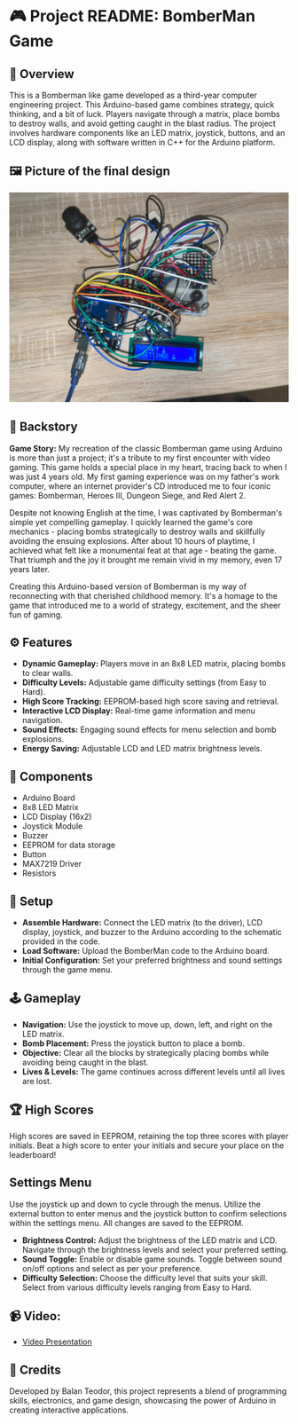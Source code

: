 # 🎮  Project README: BomberMan Game

## 🌟 Overview
This is a Bomberman like game developed as a third-year computer engineering project. This Arduino-based game combines strategy, quick thinking, and a bit of luck. Players navigate through a matrix, place bombs to destroy walls, and avoid getting caught in the blast radius. The project involves hardware components like an LED matrix, joystick, buttons, and an LCD display, along with software written in C++ for the Arduino platform.
## 🖼️ Picture of the final design
  <p align = center>
  <img src="FinalBuild.jpeg">
  </p>
  
## 📖 Backstory

**Game Story:** My recreation of the classic Bomberman game using Arduino is more than just a project; it's a tribute to my first encounter with video gaming. This game holds a special place in my heart, tracing back to when I was just 4 years old. My first gaming experience was on my father's work computer, where an internet provider's CD introduced me to four iconic games: Bomberman, Heroes III, Dungeon Siege, and Red Alert 2.

Despite not knowing English at the time, I was captivated by Bomberman's simple yet compelling gameplay. I quickly learned the game's core mechanics - placing bombs strategically to destroy walls and skillfully avoiding the ensuing explosions. After about 10 hours of playtime, I achieved what felt like a monumental feat at that age - beating the game. That triumph and the joy it brought me remain vivid in my memory, even 17 years later.

Creating this Arduino-based version of Bomberman is my way of reconnecting with that cherished childhood memory. It's a homage to the game that introduced me to a world of strategy, excitement, and the sheer fun of gaming.


## ⚙️ Features
- **Dynamic Gameplay:** Players move in an 8x8 LED matrix, placing bombs to clear walls.
- **Difficulty Levels:** Adjustable game difficulty settings (from Easy to Hard).
- **High Score Tracking:** EEPROM-based high score saving and retrieval.
- **Interactive LCD Display:** Real-time game information and menu navigation.
- **Sound Effects:** Engaging sound effects for menu selection and bomb explosions.
- **Energy Saving:** Adjustable LCD and LED matrix brightness levels.

## 🧩 Components
- Arduino Board
- 8x8 LED Matrix
- LCD Display (16x2)
- Joystick Module
- Buzzer
- EEPROM for data storage
- Button
- MAX7219 Driver
- Resistors

## 🔧 Setup
- **Assemble Hardware:** Connect the LED matrix (to the driver), LCD display, joystick, and buzzer to the Arduino according to the schematic provided in the code.
- **Load Software:** Upload the BomberMan code to the Arduino board.
- **Initial Configuration:** Set your preferred brightness and sound settings through the game menu.

## 🕹️ Gameplay
- **Navigation:** Use the joystick to move up, down, left, and right on the LED matrix.
- **Bomb Placement:** Press the joystick button to place a bomb.
- **Objective:** Clear all the blocks by strategically placing bombs while avoiding being caught in the blast.
- **Lives & Levels:** The game continues across different levels until all lives are lost.

## 🏆 High Scores
High scores are saved in EEPROM, retaining the top three scores with player initials. Beat a high score to enter your initials and secure your place on the leaderboard!
## Settings Menu
Use the joystick up and down to cycle through the menus. Utilize the external button to enter menus and the joystick button to confirm selections within the settings menu. All changes are saved to the EEPROM.
- **Brightness Control:** Adjust the brightness of the LED matrix and LCD. Navigate through the brightness levels and select your preferred setting.
- **Sound Toggle:** Enable or disable game sounds. Toggle between sound on/off options and select as per your preference.
- **Difficulty Selection:** Choose the difficulty level that suits your skill. Select from various difficulty levels ranging from Easy to Hard.

## 📹 Video:
- [Video Presentation](https://youtu.be/iZat5utNYsA)

## 🙌 Credits
Developed by Balan Teodor, this project represents a blend of programming skills, electronics, and game design, showcasing the power of Arduino in creating interactive applications.
